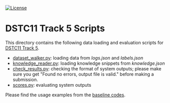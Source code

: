 [![License](https://img.shields.io/badge/License-Apache%202.0-blue.svg)](https://opensource.org/licenses/Apache-2.0)

# DSTC11 Track 5 Scripts

This directory contains the following data loading and evaluation scripts for [DSTC11 Track 5](../README.md).

* [dataset_walker.py](dataset_walker.py): loading data from *logs.json* and *labels.json*
* [knowledge_reader.py](knowledge_reader.py): loading knowledge snippets from *knowledge.json*
* [check_results.py](check_results.py): checking the format of system outputs; please make sure you get "Found no errors, output file is valid." before making a submission.
* [scores.py](scores.py): evaluating system outputs

Please find the usage examples from the [baseline codes](../baseline).
